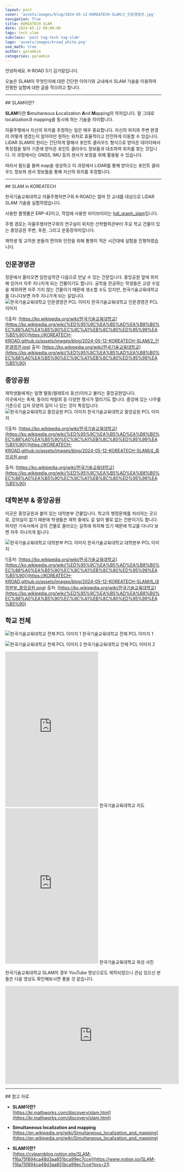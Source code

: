 ```yaml
---
layout: post
cover: 'assets/images/blog/2024-05-12-KOREATECH-SLAM/2_인문경영관.jpg'
navigation: True
title: KOREATECH SLAM
date: 2024-05-12 09:00:00
tags: tech slam
subclass: 'post tag-tech tag-slam'
logo: 'assets/images/kroad_white.png'
use_math: true
author: garamkim
categories: garamkim
---
```


안녕하세요. K-ROAD 5기 김가람입니다.

오늘은 SLAM이 무엇인지에 대한 간단한 이야기와 교내에서 SLAM 기술을 이용하여 진행한 실험에 대한 글을 적으려고 합니다.

<hr>
## SLAM이란?

**SLAM**이란 **S**imultaneous **L**ocalization **A**nd **M**apping의 약자입니다. 말 그대로 localization과 mapping을 동시에 하는 기술을 의미합니다.

자율주행에서 자신의 위치를 추정하는 일은 매우 중요합니다. 자신의 위치와 주변 환경이 어떻게 생겼는지 알아야만 원하는 위치로 효율적이고 안전하게 이동할 수 있습니다. LiDAR SLAM의 원리는 간단하게 말해서 포인트 클라우드 형식으로 받아온 데이터에서 특징점을 찾아 기존에 받아온 포인트 클라우드 정보들과 대조하여 위치를 찾는 것입니다. 이 과정에서는 GNSS, IMU 등의 센서가 보정을 위해 활용될 수 있습니다.

따라서 필드를 돌며 map을 생성하고 이 과정에서 LiDAR를 통해 받아오는 포인트 클라우드 정보와 센서 정보들을 통해 자신의 위치를 추정합니다.

<hr>
## SLAM in KOREATECH

한국기술교육대학교 자율주행차연구회 K-ROAD는 얼마 전 교내를 대상으로 LiDAR SLAM 기술을 실험하였습니다.

사용한 플랫폼은 ERP-42이고, 작업에 사용한 라이브러리는 [hdl_graph_slam](https://github.com/koide3/hdl_graph_slam)입니다.

주행 경로는 자율주행차연구회의 연구실이 위치한 산학협력관부터 주요 학교 건물이 있는 중앙공원 주변, 후문, 그리고 운동장까지입니다.

재학생 및 교직원 분들의 편의와 안전을 위해 통행이 적은 시간대에 실험을 진행하였습니다.

## 인문경영관

정문에서 올라오면 담헌실학관 다음으로 만날 수 있는 건문입니다. 중앙공원 앞에 위치해 있어서 자주 지나치게 되는 건물이기도 합니다. 공학을 전공하는 학생들은 교양 수업을 제외하면 자주 가지 않는 건물이기 때문에 생소할 수도 있지만, 한국기술교육대학교를 다니다보면 자주 지나가게 되는 길입니다.
![한국기술교육대학교 인문경영관 PCL 이미지](https://KOREATECH-KROAD.github.io/assets/images/blog/2024-05-12-KOREATECH-SLAM/1_slam_인문경영관.png)
한국기술교육대학교 인문경영관 PCL 이미지

![출처: [https://ko.wikipedia.org/wiki/한국기술교육대학교](https://ko.wikipedia.org/wiki/%ED%95%9C%EA%B5%AD%EA%B8%B0%EC%88%A0%EA%B5%90%EC%9C%A1%EB%8C%80%ED%95%99%EA%B5%90)](https://KOREATECH-KROAD.github.io/assets/images/blog/2024-05-12-KOREATECH-SLAM/2_인문경영관.jpg)
출처: [https://ko.wikipedia.org/wiki/한국기술교육대학교](https://ko.wikipedia.org/wiki/%ED%95%9C%EA%B5%AD%EA%B8%B0%EC%88%A0%EA%B5%90%EC%9C%A1%EB%8C%80%ED%95%99%EA%B5%90)

## 중앙공원

재학생들에게는 일명 텔동(텔레토비 동산)이라고 불리는 중앙공원입니다.<br>
이곳에서는 축제, 동아리 박람회 등 다양한 행사가 열리기도 합니다. 중앙에 있는 나무를 기준으로 십자 모양의 길이 나 있는 것이 특징입니다.
![한국기술교육대학교 중앙공원 PCL 이미지](https://KOREATECH-KROAD.github.io/assets/images/blog/2024-05-12-KOREATECH-SLAM/3_slam_중앙공원.png)
한국기술교육대학교 중앙공원 PCL 이미지

![출처: [https://ko.wikipedia.org/wiki/한국기술교육대학교](https://ko.wikipedia.org/wiki/%ED%95%9C%EA%B5%AD%EA%B8%B0%EC%88%A0%EA%B5%90%EC%9C%A1%EB%8C%80%ED%95%99%EA%B5%90)](https://KOREATECH-KROAD.github.io/assets/images/blog/2024-05-12-KOREATECH-SLAM/4_중앙공원.png)

출처: [https://ko.wikipedia.org/wiki/한국기술교육대학교](https://ko.wikipedia.org/wiki/%ED%95%9C%EA%B5%AD%EA%B8%B0%EC%88%A0%EA%B5%90%EC%9C%A1%EB%8C%80%ED%95%99%EA%B5%90)

## 대학본부 & 중앙공원

이곳은 중앙공원과 붙어 있는 대학본부 건물입니다. 학교의 행정문제를 처리하는 곳으로, 강의실이 없기 때문에 학생들은 재학 중에도 갈 일이 별로 없는 건문이기도 합니다. 하지만 기숙사에서 강의 건물로 올라오는 길목에 위치해 있기 때문에 학교를 다니다 보면 자주 지나치게 됩니다.

![한국기술교육대학교 대학본부 PCL 이미지](https://KOREATECH-KROAD.github.io/assets/images/blog/2024-05-12-KOREATECH-SLAM/5_slam_대학본부_중앙공원.png)
한국기술교육대학교 대학본부 PCL 이미지

![출처: [https://ko.wikipedia.org/wiki/한국기술교육대학교](https://ko.wikipedia.org/wiki/%ED%95%9C%EA%B5%AD%EA%B8%B0%EC%88%A0%EA%B5%90%EC%9C%A1%EB%8C%80%ED%95%99%EA%B5%90)](https://KOREATECH-KROAD.github.io/assets/images/blog/2024-05-12-KOREATECH-SLAM/6_대학본부_중앙공원.png)
출처: [https://ko.wikipedia.org/wiki/한국기술교육대학교](https://ko.wikipedia.org/wiki/%ED%95%9C%EA%B5%AD%EA%B8%B0%EC%88%A0%EA%B5%90%EC%9C%A1%EB%8C%80%ED%95%99%EA%B5%90)

## 학교 전체

![한국기술교육대학교 전체 PCL 이미지 1](https://KOREATECH-KROAD.github.io/assets/images/blog/2024-05-12-KOREATECH-SLAM/7_slam_학교.png)
한국기술교육대학교 전체 PCL 이미지 1

![한국기술교육대학교 전체 PCL 이미지 2](https://KOREATECH-KROAD.github.io/assets/images/blog/2024-05-12-KOREATECH-SLAM/8_slam_학교_2.png)
한국기술교육대학교 전체 PCL 이미지 2

<iframe src="https://www.google.com/maps/embed?pb=!1m18!1m12!1m3!1d3196.312720045096!2d127.28166769846388!3d36.7630647553576!2m3!1f0!2f0!3f0!3m2!1i1024!2i768!4f13.1!3m3!1m2!1s0x357b2ac6c614c717%3A0x820bda83618bd53b!2sKorea University of Technology %26 Education (KOREATECH)%2C Campus 1!5e0!3m2!1sen!2skr!4v1715522416158!5m2!1sen!2skr" width="auto" height="500" style="border:0;" allowfullscreen="" loading="lazy" referrerpolicy="no-referrer-when-downgrade"></iframe>
한국기술교육대학교 지도

<iframe src="https://www.google.com/maps/embed?pb=!1m14!1m8!1m3!1d8040.655696704383!2d127.28194100000002!3d36.763718!3m2!1i1024!2i768!4f13.1!3m3!1m2!1s0x357b2ac6c614c717%3A0x820bda83618bd53b!2sKorea%20University%20of%20Technology%20%26%20Education%20(KOREATECH)%2C%20Campus%201!5e1!3m2!1sen!2skr!4v1715530978828!5m2!1sen!2skr" width="auto" height="500" style="border:0;" allowfullscreen="" loading="lazy" referrerpolicy="no-referrer-when-downgrade"></iframe>
한국기술교육대학교 위성 사진

<!-- ![출처: Google maps](https://KOREATECH-KROAD.github.io/assets/images/blog/2024-05-12-KOREATECH-SLAM/10_학교_위성사진.png)
출처: Google maps -->

한국기술교육대학교 SLAM의 경우  YouTube 영상으로도 제작되었으니 관심 있으신 분들은 다음 영상도 확인해보시면 좋을 것 같습니다.

<iframe width="560" height="315" src="https://www.youtube.com/embed/-DC6ZDe-v5w?si=sIj0hRa2g_KQ3_Ru" title="YouTube video player" frameborder="0" allow="accelerometer; autoplay; clipboard-write; encrypted-media; gyroscope; picture-in-picture; web-share" referrerpolicy="strict-origin-when-cross-origin" allowfullscreen></iframe>

<hr>
## 참고 자료

- **SLAM이란?**<br>
    [https://kr.mathworks.com/discovery/slam.html](https://kr.mathworks.com/discovery/slam.html)
    
- **Simultaneous localization and mapping**<br>
    [https://en.wikipedia.org/wiki/Simultaneous_localization_and_mapping](https://en.wikipedia.org/wiki/Simultaneous_localization_and_mapping)
    
- **SLAM이란?**<br>
    [https://cvlearnblog.notion.site/SLAM-f16a75f894ca48d3aa851bca99ec7cce](https://www.notion.so/SLAM-f16a75f894ca48d3aa851bca99ec7cce?pvs=21)